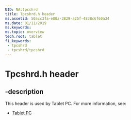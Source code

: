 ```yaml
---
UID: NA:tpcshrd
title: Tpcshrd.h header
ms.assetid: 50acc3fa-e80a-3829-a25f-4838c6f60a34
ms.date: 01/11/2019
ms.keywords: 
ms.topic: overview
tech.root: tablet
f1_keywords:
 - tpcshrd
 - tpcshrd/tpcshrd
---
```


# Tpcshrd.h header


## -description

This header is used by Tablet PC. For more information, see:

- [Tablet PC](../_tablet/index.md)

